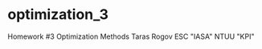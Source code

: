 optimization_3
=====================
Homework #3
Optimization Methods
Taras Rogov
ESC "IASA" NTUU "KPI"
